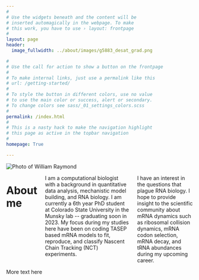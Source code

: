 ```yaml
---
#
# Use the widgets beneath and the content will be
# inserted automagically in the webpage. To make
# this work, you have to use › layout: frontpage
#
layout: page
header:
  image_fullwidth: ../about/images/g5883_desat_grad.png

#
# Use the call for action to show a button on the frontpage
#
# To make internal links, just use a permalink like this
# url: /getting-started/
#
# To style the button in different colors, use no value
# to use the main color or success, alert or secondary.
# To change colors see sass/_01_settings_colors.scss
#
permalink: /index.html
#
# This is a nasty hack to make the navigation highlight
# this page as active in the topbar navigation
#
homepage: True

---
```


<div class="row t10">
  <div class="large-6 columns"> <img src="/about/images/wsr_photo3.png" alt="Photo of William Raymond"> </div>
  <div class="large-6 columns">
    <h1> About me 
    </h1> 
    <p> I am a computational biologist with a background in quantitative data analysis, mechanistic model building, and RNA biology.
    I am currently a 6th year PhD student at Colorado State University in the Munsky lab -- graduating soon in 2023. My focus during my studies here have been on coding TASEP based mRNA models to fit, reproduce, and classify Nascent Chain Tracking (NCT) experiments. 
    </p> 
    <p>
    I have an interest in the questions that plague RNA biology. I hope to provide insight to the scientific community about mRNA dynamics such as ribosomal collision dynamics, mRNA codon selection, mRNA decay, and tRNA abundances during my upcoming career.
    </p> 
   </div>

</div>

<div class="row t10">
More text here
</div>
